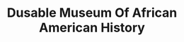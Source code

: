 ---
layout: repo
title: "Dusable Museum Of African American History"
id: 15745
permalink: repos/15745/
---